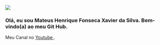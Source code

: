 ![](https://github-readme-stats.vercel.app/api?username=mateushenriquefonsecaxavierdasilva&show_icons=true&theme=dracula&include_all_commits=true&count_private=true)
### Olá, eu sou Mateus Henrique Fonseca Xavier da Silva. Bem-vindo(a) ao meu Git Hub.  
Meu Canal no [ Youtube ](https://www.youtube.com/channel/UClAIWVdFVyuP6H3DwXmFy_g).

